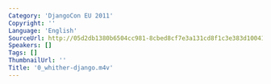 ```yaml
---
Category: 'DjangoCon EU 2011'
Copyright: ''
Language: 'English'
SourceUrl: http://05d2db1380b6504cc981-8cbed8cf7e3a131cd8f1c3e383d10041.r93.cf2.rackcdn.com/djangocon-eu-2011/0_whither-django.m4v
Speakers: []
Tags: []
ThumbnailUrl: ''
Title: '0_whither-django.m4v'
---
```


